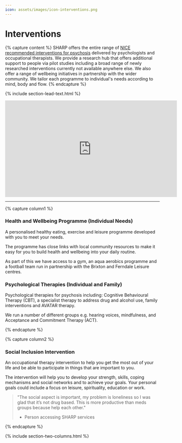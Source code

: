 ```yaml
---
icon: assets/images/icon-interventions.png
---
```


# Interventions

{% capture content %}
SHARP offers the entire range of [NICE recommended interventions for psychosis](https://www.nice.org.uk/guidance/conditions-and-diseases/mental-health-and-behavioural-conditions/psychosis-and-schizophrenia)
delivered by psychologists and occupational therapists. We provide a research hub that offers additional support to people 
via pilot studies including a broad range of newly researched interventions currently not available anywhere else. 
We also offer a range of wellbeing initiatives in partnership with the wider community. We tailor each programme to individual's needs according to mind, body and flow.
{% endcapture %}

{% include section-lead-text.html %}



<iframe data-iframe-type="video" width="560" height="315" src="https://www.youtube.com/embed/mgyC3HEmwds?rel=0&amp;showinfo=0" frameborder="0" allowfullscreen></iframe>

<hr />




{% capture column1 %}

### Health and Wellbeing Programme (Individual Needs)

A personalised healthy eating, exercise and leisure programme developed with you to meet your needs. 

The programme has close links with local community resources to make it easy for you to build health 
and wellbeing into your daily routine.

As part of this we have access to a gym, an aqua aerobics programme and a football team run in 
partnership with the Brixton and Ferndale Leisure centres.


### Psychological Therapies (Individual and Family)

Psychological therapies for psychosis including: Cognitive Behavioural Therapy (CBT), 
a specialist therapy to address drug and alcohol use, family interventions and AVATAR therapy. 

We run a number of different groups e.g. hearing voices, mindfulness, and Acceptance and Commitment Therapy (ACT).

{% endcapture %}



{% capture column2 %}

### Social Inclusion Intervention

An occupational therapy intervention to help you get the most out of your life and be able to participate 
in things that are important to you.

The intervention will help you to develop your strength, skills, coping mechanisms and social networks 
and to achieve your goals. Your personal goals could include a focus on leisure, spirituality, education or work. 

> "The social aspect is important, my problem is loneliness so I was glad that it’s not drug based. 
> This is more productive than meds groups because help each other."
> - Person accessing SHARP services

{% endcapture %}



{% include section-two-columns.html %}






